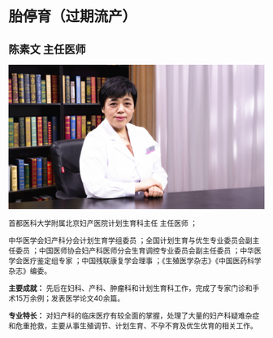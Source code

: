 # 胎停育（过期流产）

## 陈素文 主任医师

![1678504922839](image/c01_87/1678504922839.png)

首都医科大学附属北京妇产医院计划生育科主任 主任医师 ；

中华医学会妇产科分会计划生育学组委员 ；全国计划生育与优生专业委员会副主任委员 ；中国医师协会妇产科医师分会生育调控专业委员会副主任委员 ；中华医学会医疗鉴定组专家 ；中国残联康复学会理事 ；《生殖医学杂志》《中国医药科学杂志》编委。


**主要成就：** 先后在妇科、产科、肿瘤科和计划生育科工作，完成了专家门诊和手术15万余例；发表医学论文40余篇。


**专业特长：** 对妇产科的临床医疗有较全面的掌握，处理了大量的妇产科疑难杂症和危重抢救，主要从事生殖调节、计划生育、不孕不育及优生优育的相关工作。
